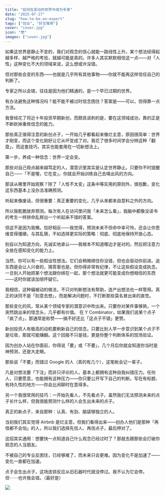 ```yaml
---
title: "如何在变动的世界中成为专家"
date: "2025-07-27"
slug: "how-to-be-an-expert"
tags: ["创业", "好文推荐"]
cover: "cover.jpg"
icon: "😎"
images: ["cover.jpg"]
---
```

如果这世界是静止不变的，我们对观念的信心就能一路线性上升。某个想法经得起越多样、越严格的考验，就越可能是真的。许多人其实默默相信这一点——对「人性」这种变化不大的领域来说，这么想或许没错。



但对那些会变的东西——也就是几乎所有其他事物——你就不能再这样信任自己的判断了。



专家之所以会错，往往是因为他们精通的，是一个早已过期的世界。



有办法避免这种情况吗？能不能不被过时信念困住？答案是——可以，但得靠一点方法。



我曾经花了将近十年投资早期新创，而颇具讽刺的是，要在这领域成功，靠的正是不断砍掉重练信念的能力。



那些真正值得注意的新创点子，一开始几乎都看起来像烂主意，原因很简单：世界才刚变，而这个变化刚好让它从坏变成了对。我花了很多时间学会分辨这种「翻盘」，而这套技巧，其实也能套用在一切新想法上。



第一步，养成一种信念：世界一定会变。



那些对自己观点越来越笃定的人，潜意识里其实是认定世界静止。只要你不时提醒自己——「不是喔，它在变」，你就会开始训练自己去嗅出风的方向。



那该从哪里开始观察？除了「人性不太变」这条中等实用的原则外，很抱歉，变化这东西基本上没办法准确预测。



听起来像废话，但很重要：真正重要的变化，几乎从来都来自意料之外的方向。



所以我乾脆放弃预测。每次有人在访问里问我「未来怎么看」，我脑中都像没读书的考生一样拼命乱掰出一个听起来不错的答案。



但这不是因为我懒。恰好相反——我觉得，预测未来不但命中率可怜，还会让你思维变得僵硬。与其乱猜，不如选择更实际的策略：彻底、彻底地保持开放心态。



别自以为知道方向，先诚实地承认——我根本不知道哪边才是对的。然后把注意力全放在感知变化的能力上。



当然，你可以有一些假设性想法。它们会稍微绑住你没错，但也会驱动你前进。追东西是会让人兴奋的，猜答案也是。但你得非常有纪律，不让这些假设变成执念。
一旦别人开始把某个想法跟你绑在一起，那个想法就更可能变成你想相信的东西——这时你就该加倍怀疑它。



我相信，这种偏被动的做法，不只对判断想法有帮助，连产出想法也一样管用。真正的诀窍不是「刻意去想」，而是解决问题时，不打断那些莫名冒出来的直觉。



那些变化的风，常从某个领域专家的潜意识中吹出来。只要你对某件事够熟，一个突然跳出来的怪念头，几乎都有价值。
在 Y Combinator，如果我们说某个点子「疯了点」，那通常是称赞——搞不好还比「这点子不错」更赞。



新创投资人有极高的动机要刷新自己的信念。只要比别人早一步意识到某个点子不是垃圾，那就可能赚翻。这个回报不只是钱，更是你整个判断体系的现场验证。



因为创办人站在你面前，你得说「要」或「不要」，几个月后你就会知道你当时是神预测，还是大走眼。



那些说「不要」而错过 Google 的人（真的有几个），这笔帐会记一辈子。



凡是对想法要「下注」而非只评论的人，基本上都拥有这种自我纠错压力。任何人，只要愿意，也能拥有这种压力——你只要公开写下自己的判断。写在有标题、有持久性的地方——你会比闲聊时在意得多。



另一个我很常用的技巧：一开始先看人，不先看点子。虽然我们无法预测未来的点子长什么样，但我很能预测什么样的人会生出未来的点子。



真正的新点子，来自那种：认真、有劲、脑袋够独立的人。



当初我们其实觉得 Airbnb 是烂主意，但我们看得出来——创办人他们是那种「再怪都不会怕」的人，所以我们选择先信人、再信点子，最后押对了。



这招其实通用：想要快一点知道自己什么观念已经过时了？那就去跟那些会打破你观念的人当朋友。



不被自己的专业反困住，已经够难了，而未来只会更难。因为变化不是加速了——变化一直都在加速。



点子会生出点子，这场连锁反应从旧石器时代就没停过。我不认为它会停。
但⋯⋯也许我会错。（最好是）




![](https://prod-files-secure.s3.us-west-2.amazonaws.com/112d0858-5090-4d34-a606-b75eb8d65fd2/46476355-9cf3-4e99-9b7a-3531bc426380/1000202064.png?X-Amz-Algorithm=AWS4-HMAC-SHA256&X-Amz-Content-Sha256=UNSIGNED-PAYLOAD&X-Amz-Credential=ASIAZI2LB4664Y44GD3G%2F20250915%2Fus-west-2%2Fs3%2Faws4_request&X-Amz-Date=20250915T141335Z&X-Amz-Expires=3600&X-Amz-Security-Token=IQoJb3JpZ2luX2VjEP7%2F%2F%2F%2F%2F%2F%2F%2F%2F%2FwEaCXVzLXdlc3QtMiJHMEUCIQCADRBkCEgyakTIB3zKU4ubDtot3VuUdSs9ybXqq0RVPgIgEtmUC0IBFk6xSVFaOuKyndyrIdcEMTJ9HsPbdXhexzAq%2FwMIdxAAGgw2Mzc0MjMxODM4MDUiDG20t8AAzcxsDe5wQyrcA7Qx%2BkzffIzSgoIPG8urbjtrMXJHAc99XLbbLbEhMHdEZ6WDFCWR3wSTZgsLeiyA2stpmZ83qoWSKNMYi5m6uLRfoHcZDiyIz339OGFhero80umzDKIjSInWAMMDtAJ1xEb1rZfvqA4ATTC3o4RbQQLzQuX3A%2FbgS5p5rjPDpTgNHytEsrtrry42SGaYLd1nsJCs2cb6ZcU4%2BV3hnJK2%2B2oUW5WH5hRz8gTfUsZeoDvAawv1VPYorUS5EerDedbobzGUtzYWEc6Yn9LQU20VezBxX8sBdNgQMGzT3sq7XPJOMy4PbI666tBYrMftz6Y439YsdcdZpSX0EGpPREUiU33%2FcK4o5UVWjnWG7DrqyiatRqJqfZko9qoxMpdTj2aHe7jwEHQoBiKyy4syA81NfG9LHdf8InqqzmHMhRLodqOs7N6XENhX0OsNIVWEZ4DwERMBey6peEMW7PITpLXDWKMRoqyamVyeep%2Bi8l5q6uv18%2BS%2BJQh3BN%2BdimxmX5yPWj8XEh8JBoz2J5PDX6J8KR8H%2BhsQp47QULhtMB4PKaYiz9DHNzn1bs%2FCMqJ3qCaiKsKnhMq%2F7ejs8OHwf2975J%2BindWF3Nrzfg8SPgzBjGP7BW%2Bp7zWZv4KKFmAlMJ%2B1oMYGOqUBerHV7OH2G6qPu5EX9OhigKsAG4U95ScU80Et3j5tDNXKmUQBKT4ep29HIMUXj6Q3TJozKBpMjMQUHIZ9SNoT%2BNU3cC4YfzQgWhfqgbVzjP%2BMmYb07yn22JcSvKbyv42OcZoTtznDnSOZ9GtxWyAizBdxvsP76ss%2BXQTR278%2FjIiL%2FGMlgPQCtMVFKJ1buJ%2FmF6pPpX2xeOIaWsfQdv8luBXHdFCp&X-Amz-Signature=b2b636ec803af42f8ee5ef2813df03d1e7b096d7633ceaa7972210e4666ee751&X-Amz-SignedHeaders=host&x-amz-checksum-mode=ENABLED&x-id=GetObject)

